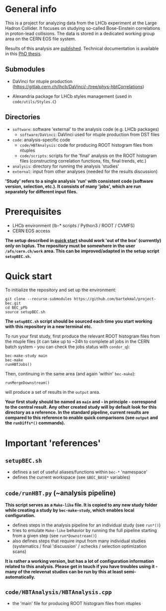 # General info
This is a project for analyzing data from the LHCb experiment at the Large Hadron Collider. It focuses on studying so-called Bose-Einstein correlations in proton-lead collisions. The data is stored in a dedicated working group area on the CERN EOS file system.

Results of this analysis are [published](https://doi.org/10.1007/JHEP09(2023)172). Technical documentation is available in this [PhD thesis](https://cds.cern.ch/record/2804165).

## Submodules
* DaVinci for ntuple production (https://gitlab.cern.ch/lhcb/DaVinci/-/tree/phys-hbtCorrelations)

* Alexandria package for LHCb styles management (used in `code/utils/Styles.C`)

## Directories

* `software`: software 'external' to the analysis code (e.g. LHCb packages)
    * `software/DaVinci`: DaVinci used for ntuple production from DST files
* `code`: analysis-specific code
    * `code/HBTAnalysis`: code for producing ROOT histogram files from ntuples
    * `code/scripts`: scripts for the 'final' analysis on the ROOT histogram files (constructing correlation functions, fits, final trends, etc.)
* `analysis`: directory for running the analysis 'studies'
* `external`: input from other analyses (needed for the results discussion)

**'Study' refers to a single analysis 'run' with consistent code (software version, selection, etc.). It consists of many 'jobs', which are run separately for different input files.**

# Prerequisites

* LHCb environment (lb-* scripts / Python3 / ROOT / CVMFS)
* CERN EOS access

**The setup described in [quick start](#quick-start) should work 'out of the box' (currently) only on lxplus. The repository must be somewhere in the user `/afs/cern.ch/work` area. This can be improved/adapted in the setup script `setupBEC.sh`.**

# Quick start

To initialize the repository and set up the environment:
```
git clone --recurse-submodules https://github.com/bartekmal/project-bec.git
cd BEC_pPb
source setupBEC.sh
```
**The `setupBEC.sh` script should be sourced each time you start working with this repository in a new terminal etc.**

To run your first study, first produce the relevant ROOT histogram files from the ntuple files (it can take up to ~24h to complete all jobs in the CERN batch system - you can check the jobs status with `condor_q`):
```
bec-make-study main
bec-make
runHBTJobs()
```

Then, continuing in the same area (and again 'within' `bec-make`):
```
runMergeDownstream()
```
will produce a set of results in the `output` area.

**Your first study should be named as `main` and - in principle - correspond to the central result. Any other created study will by default look for this directory as a reference. In the standard pipeline, current results are compared to this reference to enable quick comparisons (see `output` and the `runDiffs*()` commands).**

# Important 'references'

## `setupBEC.sh`
* defines a set of useful aliases/functions within `bec-*` 'namespace'
* defines the current workspace (see `$BEC_BASE*` variables)

## `code/runHBT.py` (~analysis pipeline)

**This script serves as a `Make-like` file. It is copied to any new study folder while creating a study by `bec-make-study`, which enables local configuration.**

* defines steps in the analysis pipeline for an individual study (see `run*()`)
* tries to emulate `Make-like` behavior by running the full pipeline starting from a given step (see `run*Downstream()`)
* also defines steps that require input from many individual studies (systematics / final 'discussion' / xchecks / selection optimization scans)

**It is rather a working version, but has a lot of configuration information related to this analysis. Please get in touch if you have troubles using it - many of the relevenat studies can be run by this at least semi-automatically.**

## `code/HBTAnalysis/HBTAnalysis.cpp`
* the 'main' file for producing ROOT histogram files from ntuples

